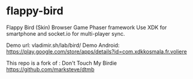 flappy-bird
===========

Flappy Bird (Skin) Browser Game Phaser framework
Use XDK for smartphone and socket.io for multi-player sync.

Demo url: vladimir.sh/lab/bird/
Demo Android: https://play.google.com/store/apps/details?id=com.xdkkosmala.fr.voliere

This repo is a fork of : Don't Touch My Birdie  https://github.com/marksteve/dtmb